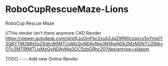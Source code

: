 # RoboCupRescueMaze-Lions
RoboCup Rescue Maze 


//This render isn't there anymore
CAD Render
https://viewer.autodesk.com/id/dXJuOmFkc2sub2JqZWN0czpvcy5vYmplY3Q6YTM2MHZpZXdlci90MTUxMzQyNDAyNjg3N18wNDk2MzM5NTU2NjkyOTc3MTRfMTUxMzQyNDAyNjg3OC5zbGRhc20?designtype=sldasm


TODO ---- Add new Online Render 
